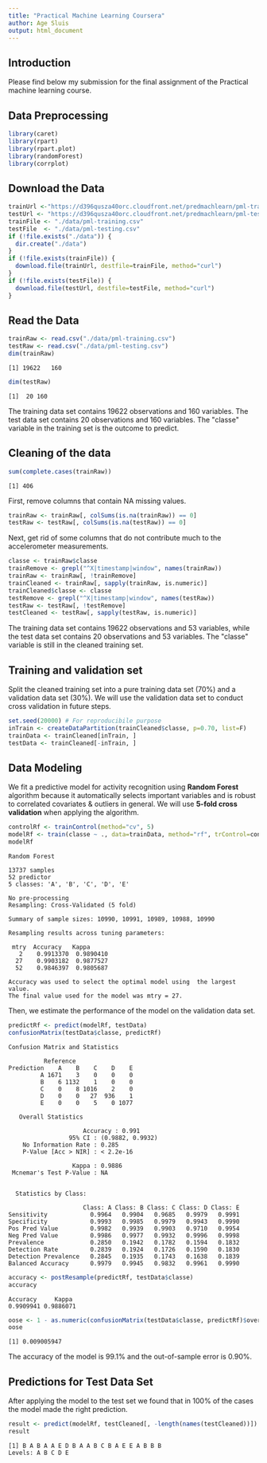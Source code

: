 ```yaml
---
title: "Practical Machine Learning Coursera"
author: Age Sluis
output: html_document
---
```


## Introduction  
Please find below my submission for the final assignment of the Practical machine learning course. 

## Data Preprocessing  

```r
library(caret)
library(rpart)
library(rpart.plot)
library(randomForest)
library(corrplot)
```
## Download the Data

```r
trainUrl <-"https://d396qusza40orc.cloudfront.net/predmachlearn/pml-training.csv"
testUrl <- "https://d396qusza40orc.cloudfront.net/predmachlearn/pml-testing.csv"
trainFile <- "./data/pml-training.csv"
testFile  <- "./data/pml-testing.csv"
if (!file.exists("./data")) {
  dir.create("./data")
}
if (!file.exists(trainFile)) {
  download.file(trainUrl, destfile=trainFile, method="curl")
}
if (!file.exists(testFile)) {
  download.file(testUrl, destfile=testFile, method="curl")
}
```
## Read the Data

```r
trainRaw <- read.csv("./data/pml-training.csv")
testRaw <- read.csv("./data/pml-testing.csv")
dim(trainRaw)
```

```
[1] 19622   160
```

```r
dim(testRaw)
```

```
[1]  20 160
```
The training data set contains 19622 observations and 160 variables.
The test data set contains 20 observations and 160 variables. 
The "classe" variable in the training set is the outcome to predict.

## Cleaning of the data

```r
sum(complete.cases(trainRaw))
```

```
[1] 406
```
First, remove columns that contain NA missing values.

```r
trainRaw <- trainRaw[, colSums(is.na(trainRaw)) == 0]
testRaw <- testRaw[, colSums(is.na(testRaw)) == 0]
```
Next, get rid of some columns that do not contribute much to the accelerometer measurements.

```r
classe <- trainRaw$classe
trainRemove <- grepl("^X|timestamp|window", names(trainRaw))
trainRaw <- trainRaw[, !trainRemove]
trainCleaned <- trainRaw[, sapply(trainRaw, is.numeric)]
trainCleaned$classe <- classe
testRemove <- grepl("^X|timestamp|window", names(testRaw))
testRaw <- testRaw[, !testRemove]
testCleaned <- testRaw[, sapply(testRaw, is.numeric)]
```
The training data set contains 19622 observations and 53 variables, while the test data set contains 20 observations and 53 variables. The "classe" variable is still in the cleaned training set.

## Training and validation set

Split the cleaned training set into a pure training data set (70%) and a validation data set (30%). 
We will use the validation data set to conduct cross validation in future steps.  

```r
set.seed(20000) # For reproducibile purpose
inTrain <- createDataPartition(trainCleaned$classe, p=0.70, list=F)
trainData <- trainCleaned[inTrain, ]
testData <- trainCleaned[-inTrain, ]
```

## Data Modeling

We fit a predictive model for activity recognition using **Random Forest** algorithm because it automatically selects important variables and is robust to correlated covariates & outliers in general. We will use **5-fold cross validation** when applying the algorithm.  

```r
controlRf <- trainControl(method="cv", 5)
modelRf <- train(classe ~ ., data=trainData, method="rf", trControl=controlRf, ntree=250)
modelRf
```

```
Random Forest

13737 samples
52 predictor
5 classes: 'A', 'B', 'C', 'D', 'E'

No pre-processing
Resampling: Cross-Validated (5 fold)

Summary of sample sizes: 10990, 10991, 10989, 10988, 10990

Resampling results across tuning parameters:

 mtry  Accuracy   Kappa    
   2    0.9913370  0.9890410
  27    0.9903182  0.9877527
  52    0.9846397  0.9805687

Accuracy was used to select the optimal model using  the largest value.
The final value used for the model was mtry = 27.
```
Then, we estimate the performance of the model on the validation data set.  

```r
predictRf <- predict(modelRf, testData)
confusionMatrix(testData$classe, predictRf)
```

```
Confusion Matrix and Statistics

          Reference
Prediction    A    B    C    D    E
         A 1671    3    0    0    0
         B    6 1132    1    0    0
         C    0    8 1016    2    0
         D    0    0   27  936    1
         E    0    0    5    0 1077
    
   Overall Statistics
                                           
                     Accuracy : 0.991           
                 95% CI : (0.9882, 0.9932)
    No Information Rate : 0.285           
    P-Value [Acc > NIR] : < 2.2e-16       
                                          
                  Kappa : 0.9886          
 Mcnemar's Test P-Value : NA              
             
 
  Statistics by Class:
 
                     Class: A Class: B Class: C Class: D Class: E
Sensitivity            0.9964   0.9904   0.9685   0.9979   0.9991
Specificity            0.9993   0.9985   0.9979   0.9943   0.9990
Pos Pred Value         0.9982   0.9939   0.9903   0.9710   0.9954
Neg Pred Value         0.9986   0.9977   0.9932   0.9996   0.9998
Prevalence             0.2850   0.1942   0.1782   0.1594   0.1832
Detection Rate         0.2839   0.1924   0.1726   0.1590   0.1830
Detection Prevalence   0.2845   0.1935   0.1743   0.1638   0.1839
Balanced Accuracy      0.9979   0.9945   0.9832   0.9961   0.9990
```

```r
accuracy <- postResample(predictRf, testData$classe)
accuracy
```

```
Accuracy     Kappa 
0.9909941 0.9886071 
```

```r
oose <- 1 - as.numeric(confusionMatrix(testData$classe, predictRf)$overall[1])
oose
```

```
[1] 0.009005947
```
The accuracy of the model is 99.1% and the out-of-sample error is 0.90%.

## Predictions for Test Data Set
After applying the model to the test set we found that in 100% of the cases the model made the right prediction.  

```r
result <- predict(modelRf, testCleaned[, -length(names(testCleaned))])
result
```

```
[1] B A B A A E D B A A B C B A E E A B B B
Levels: A B C D E
```
